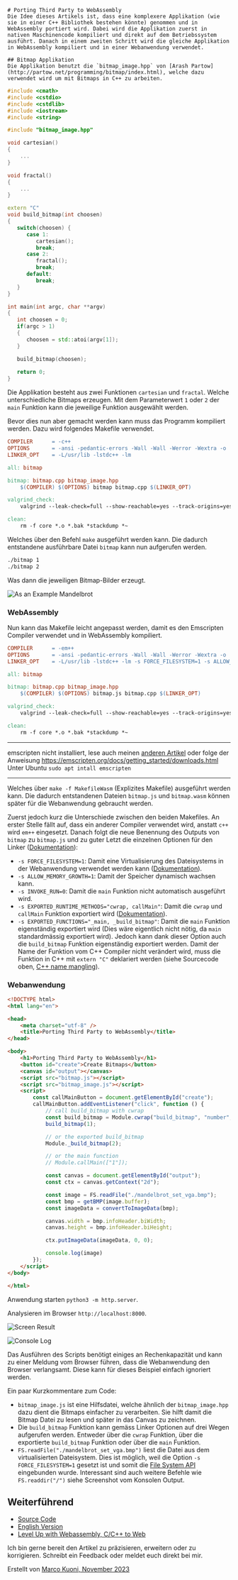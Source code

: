     # Porting Third Party to WebAssembly
    Die Idee dieses Artikels ist, dass eine komplexere Applikation (wie sie in einer C++ Bibliothek bestehen könnte) genommen und in WebAssembly portiert wird. Dabei wird die Applikation zuerst in nativen Maschinencode kompiliert und direkt auf dem Betriebssystem ausführt. Danach in einem zweiten Schritt wird die gleiche Applikation in WebAssembly kompiliert und in einer Webanwendung verwendet.

    ## Bitmap Applikation
    Die Applikation benutzt die `bitmap_image.hpp` von [Arash Partow](http://partow.net/programming/bitmap/index.html), welche dazu verwendet wird um mit Bitmaps in C++ zu arbeiten.

```cpp
#include <cmath>
#include <cstdio>
#include <cstdlib>
#include <iostream>
#include <string>

#include "bitmap_image.hpp"

void cartesian()
{
    ...
}

void fractal()
{
    ...
}

extern "C"
void build_bitmap(int choosen)
{
   switch(choosen) {
      case 1:
         cartesian();
         break;
      case 2:
         fractal();
         break;
      default:
         break;
   }
}

int main(int argc, char **argv)
{
   int choosen = 0;
   if(argc > 1)
   {
      choosen = std::atoi(argv[1]);
   }

   build_bitmap(choosen);
   
   return 0;
}

```

Die Applikation besteht aus zwei Funktionen `cartesian` und `fractal`. Welche unterschiedliche Bitmaps erzeugen. Mit dem Parameterwert `1` oder `2` der `main` Funktion kann die jeweilige Funktion ausgewählt werden.

Bevor dies nun aber gemacht werden kann muss das Programm kompiliert werden. Dazu wird folgendes Makefile verwendet.

```Makefile
COMPILER      = -c++
OPTIONS       = -ansi -pedantic-errors -Wall -Wall -Werror -Wextra -o
LINKER_OPT    = -L/usr/lib -lstdc++ -lm

all: bitmap

bitmap: bitmap.cpp bitmap_image.hpp
	$(COMPILER) $(OPTIONS) bitmap bitmap.cpp $(LINKER_OPT)

valgrind_check:
	valgrind --leak-check=full --show-reachable=yes --track-origins=yes -v ./bitmap

clean:
	rm -f core *.o *.bak *stackdump *~
```

Welches über den Befehl `make` ausgeführt werden kann. Die dadurch entstandene ausführbare Datei `bitmap` kann nun aufgerufen werden.

```bash
./bitmap 1
./bitmap 2
```

Was dann die jeweiligen Bitmap-Bilder erzeugt.

![As an Example Mandelbrot](./mandelbrot_set_vga.bmp)

### WebAssembly
Nun kann das Makefile leicht angepasst werden, damit es den Emscripten Compiler verwendet und in WebAssembly kompiliert.

```Makefile
COMPILER      = -em++
OPTIONS       = -ansi -pedantic-errors -Wall -Wall -Werror -Wextra -o
LINKER_OPT    = -L/usr/lib -lstdc++ -lm -s FORCE_FILESYSTEM=1 -s ALLOW_MEMORY_GROWTH=1 -s INVOKE_RUN=0 -s EXPORTED_RUNTIME_METHODS="cwrap, callMain" -s EXPORTED_FUNCTIONS="_main, _build_bitmap"

all: bitmap

bitmap: bitmap.cpp bitmap_image.hpp
	$(COMPILER) $(OPTIONS) bitmap.js bitmap.cpp $(LINKER_OPT)

valgrind_check:
	valgrind --leak-check=full --show-reachable=yes --track-origins=yes -v ./bitmap

clean:
	rm -f core *.o *.bak *stackdump *~
```

---
emscripten nicht installiert, lese auch meinen [anderen Artikel](https://medium.com/webassembly/emscripten-simple-portability-9d3238d99294) oder folge der Anweisung
https://emscripten.org/docs/getting_started/downloads.html 
Unter Ubuntu `sudo apt intall emscripten`

----

Welches über `make -f MakefileWasm` (Explizites Makefile) ausgeführt werden kann. Die dadurch entstandenen Dateien `bitmap.js` und `bitmap.wasm` können später für die Webanwendung gebraucht werden.

Zuerst jedoch kurz die Unterschiede zwischen den beiden Makefiles. An erster Stelle fällt auf, dass ein anderer Compiler verwendet wird, anstatt `c++` wird `em++` eingesetzt. Danach folgt die neue Benennung des Outputs von `bitmap` zu `bitmap.js` und zu guter Letzt die einzelnen Optionen für den Linker ([Dokumentation](https://github.com/emscripten-core/emscripten/blob/main/src/settings.js)):

* `-s FORCE_FILESYSTEM=1`: Damit eine Virtualisierung des Dateisystems in der Webanwendung verwendet werden kann ([Dokumentation](https://emscripten.org/docs/api_reference/Filesystem-API.html)).
* `-s ALLOW_MEMORY_GROWTH=1`: Damit der Speicher dynamisch wachsen kann. 
* `-s INVOKE_RUN=0`: Damit die `main` Funktion nicht automatisch ausgeführt wird. 
* `-s EXPORTED_RUNTIME_METHODS="cwrap, callMain"`: Damit die `cwrap` und `callMain` Funktion exportiert wird ([Dokumentation](https://emscripten.org/docs/api_reference/preamble.js.html?highlight=cwrap#cwrap)). 
* `-s EXPORTED_FUNCTIONS="_main, _build_bitmap"`: Damit die `main` Funktion eigenständig exportiert wird (Dies wäre eigentlich nicht nötig, da `main` standardmässig exportiert wird). Jedoch kann dank dieser Option auch die `build_bitmap` Funktion eigenständig exportiert werden. Damit der Name der Funktion vom C++ Compiler nicht verändert wird, muss die Funktion in C++ mit `extern "C"` deklariert werden (siehe Sourcecode oben, [C++ name mangling](https://en.wikipedia.org/wiki/Name_mangling)).

### Webanwendung

```html
<!DOCTYPE html>
<html lang="en">

<head>
    <meta charset="utf-8" />
    <title>Porting Third Party to WebAssembly</title>
</head>

<body>
    <h1>Porting Third Party to WebAssembly</h1>
    <button id="create">Create Bitmaps</button>
    <canvas id="output"></canvas>
    <script src="bitmap.js"></script>
    <script src="bitmap_image.js"></script>
    <script>
        const callMainButton = document.getElementById("create");
        callMainButton.addEventListener("click", function () {
            // call build_bitmap with cwrap
            const build_bitmap = Module.cwrap("build_bitmap", "number", ["number"]);
            build_bitmap(1);

            // or the exported build_bitmap
            Module._build_bitmap(2);

            // or the main function
            // Module.callMain(["1"]);

            const canvas = document.getElementById("output");
            const ctx = canvas.getContext("2d");

            const image = FS.readFile("./mandelbrot_set_vga.bmp");
            const bmp = getBMP(image.buffer);
            const imageData = convertToImageData(bmp);

            canvas.width = bmp.infoHeader.biWidth;
            canvas.height = bmp.infoHeader.biHeight;

            ctx.putImageData(imageData, 0, 0);

            console.log(image)
        });
    </script>
</body>

</html>
```
Anwendung starten `python3 -m http.server`.

Analysieren im Browser `http://localhost:8000`.

![Screen Result](screen_result.png)

![Console Log](console_log.png)

Das Ausführen des Scripts benötigt einiges an Rechenkapazität und kann zu einer Meldung vom Browser führen, dass die Webanwendung den Browser verlangsamt. Diese kann für dieses Beispiel einfach ignoriert werden. 

Ein paar Kurzkommentare zum Code:
* `bitmap_image.js` ist eine Hilfsdatei, welche ähnlich der `bitmap_image.hpp` dazu dient die Bitmaps einfacher zu verarbeiten. Sie hilft damit die Bitmap Datei zu lesen und später in das Canvas zu zeichnen.
* Die `build_bitmap` Funktion kann gemäss Linker Optionen auf drei Wegen aufgerufen werden. Entweder über die `cwrap` Funktion, über die exportierte `build_bitmap` Funktion oder über die `main` Funktion.
* `FS.readFile("./mandelbrot_set_vga.bmp")` liest die Datei aus dem virtualisierten Dateisystem. Dies ist möglich, weil die Option `-s FORCE_FILESYSTEM=1` gesetzt ist und somit die [File System API](https://emscripten.org/docs/api_reference/Filesystem-API.html) eingebunden wurde. Interessant sind auch weitere Befehle wie `FS.readdir("/")` siehe Screenshot vom Konsolen Output. 

## Weiterführend
* [Source Code](https://github.com/marcokuoni/public_doc/tree/main/essays/9_porting_third_party_to_webassembly)
* [English Version](https://github.com/marcokuoni/public_doc/tree/main/essays/9_porting_third_party_to_webassembly/README.md)
* [Level Up with Webassembly, C/C++ to Web](https://www.levelupwasm.com/)

Ich bin gerne bereit den Artikel zu präzisieren, erweitern oder zu korrigieren. Schreibt ein Feedback oder meldet euch direkt bei mir.

Erstellt von [Marco Kuoni, November 2023](https://marcokuoni.ch)